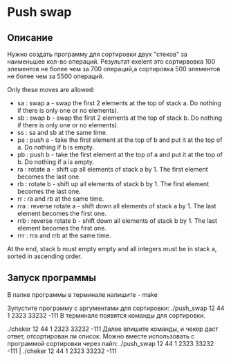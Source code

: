 # Push swap

## Описание
Нужно создать программу для сортировки двух "стеков" за наименьшее кол-во операций. 
Результат exelent это сортирвовка 100 элементов не более чем за 700 операций,а сортировка 500 элементов не более чем за 5500 операций. 

Only these moves are allowed:

* sa : swap a - swap the first 2 elements at the top of stack a. Do nothing if there is only one or no elements). 
* sb : swap b - swap the first 2 elements at the top of stack b. Do nothing if there is only one or no elements). 
* ss : sa and sb at the same time.
* pa : push a - take the first element at the top of b and put it at the top of a. Do nothing if b is empty.
* pb : push b - take the first element at the top of a and put it at the top of b. Do nothing if a is empty.
* ra : rotate a - shift up all elements of stack a by 1. The first element becomes the last one.
* rb : rotate b - shift up all elements of stack b by 1. The first element becomes the last one.
* rr : ra and rb at the same time.
* rra : reverse rotate a - shift down all elements of stack a by 1. The last element becomes the first one.
* rrb : reverse rotate b - shift down all elements of stack b by 1. The last element becomes the first one.
* rrr : rra and rrb at the same time.

At the end, stack b must empty empty and all integers must be in stack a, sorted in ascending order. 

## Запуск программы

В папке программы в терминале напишите - make

Зупустите программу c аргументами для сортировки:
./push_swap 12 44 1 2323 33232 -111
В терминале появятся команды для сортировки.

./cheker 12 44 1 2323 33232 -111 
Далее впишите команды, и чекер даст ответ, отсортирован ли список. Можно вместе использовать с программой сортировки через пайп:
./push_swap 12 44 1 2323 33232 -111 | ./cheker 12 44 1 2323 33232 -111 
